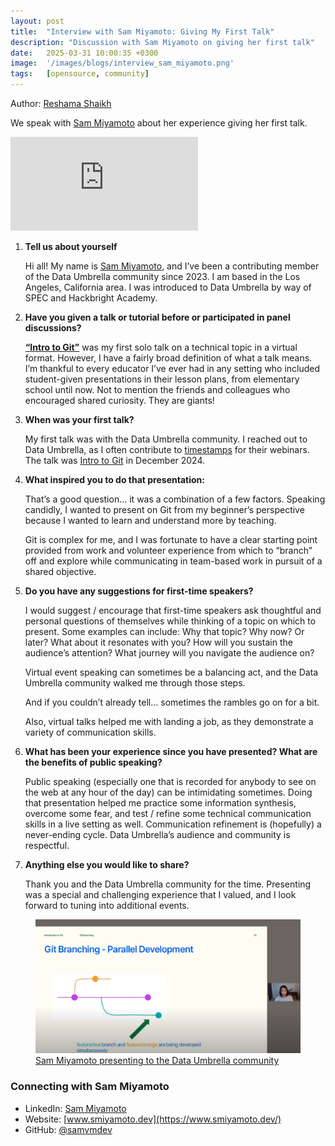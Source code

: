 ```yaml
---
layout: post
title:  "Interview with Sam Miyamoto: Giving My First Talk"
description: "Discussion with Sam Miyamoto on giving her first talk"
date:   2025-03-31 10:00:35 +0300
image:  '/images/blogs/interview_sam_miyamoto.png'
tags:   [opensource, community]
---
```


Author: [Reshama Shaikh](https://reshamas.github.io)  

We speak with [Sam Miyamoto](https://www.linkedin.com/in/e-samantha-miyamoto/) about her experience giving her first talk.
<p>
<iframe src="https://www.youtube.com/embed/edCiPBn_dj8" loading="lazy" frameborder="0" allowfullscreen></iframe>
</p>

1. __Tell us about yourself__

    Hi all! My name is [Sam Miyamoto](https://www.linkedin.com/in/e-samantha-miyamoto/), and I’ve been a contributing member of the Data Umbrella community since 2023. I am based in the Los Angeles, California area. I was introduced to Data Umbrella by way of SPEC and Hackbright Academy. 

2. __Have you given a talk or tutorial before or participated in panel discussions?__

    [**“Intro to Git”**](https://youtu.be/edCiPBn_dj8?si=vZCwQwDHvEGJXY6q) was my first solo talk on a technical topic in a virtual format. However, I have a fairly broad definition of what a talk means. I’m thankful to every educator I’ve ever had in any setting who included student-given presentations in their lesson plans, from elementary school until now. Not to mention the friends and colleagues who encouraged shared curiosity. They are giants!


3. __When was your first talk?__

    My first talk was with the Data Umbrella community. I reached out to Data Umbrella, as I often contribute to [timestamps](https://github.com/data-umbrella/event-transcripts/issues/92) for their webinars. The talk was [Intro to Git](https://youtu.be/edCiPBn_dj8) in December 2024.

4. __What inspired you to do that presentation:__

    That’s a good question… it was a combination of a few factors. Speaking candidly, I wanted to present on Git from my beginner’s perspective because I wanted to learn and understand more by teaching. 

    Git is complex for me, and I was fortunate to have a clear starting point provided from work and volunteer experience from which to “branch” off and explore while communicating in team-based work in pursuit of a shared objective. 

5. __Do you have any suggestions for first-time speakers?__

    I would suggest / encourage that first-time speakers ask thoughtful and personal questions of themselves while thinking of a topic on which to present. Some examples can include: Why that topic? Why now? Or later? What about it resonates with you? How will you sustain the audience’s attention? What journey will you navigate the audience on?

    Virtual event speaking can sometimes be a balancing act, and the Data Umbrella community walked me through those steps. 

    And if you couldn’t already tell… sometimes the rambles go on for a bit. 

    Also, virtual talks helped me with landing a job, as they demonstrate a variety of communication skills. 

6. __What has been your experience since you have presented? What are the benefits of public speaking?__

    Public speaking (especially one that is recorded for anybody to see on the web at any hour of the day) can be intimidating sometimes. Doing that presentation helped me practice some information synthesis, overcome some fear, and test / refine some technical communication skills in a live setting as well. Communication refinement is (hopefully) a never-ending cycle. Data Umbrella’s audience and community is respectful. 

7. __Anything else you would like to share?__

    Thank you and the Data Umbrella community for the time. Presenting was a special and challenging experience that I valued, and I look forward to tuning into additional events.

<figure>
    <img src="/images/blogs/sam_screenshot.png" alt="Sam Miyamoto  on git branching" max-width="50%" max-height="50%" />
    <figcaption>
    <a href="https://youtu.be/edCiPBn_dj8"> Sam Miyamoto presenting to the Data Umbrella community </a>
    </figcaption>
</figure>

### Connecting with Sam Miyamoto

- LinkedIn: [Sam Miyamoto](https://www.linkedin.com/in/e-samantha-miyamoto/) 
- Website: [www.smiyamoto.dev](https://www.smiyamoto.dev/) 
- GitHub: [@samvmdev](https://github.com/samvmdev)

